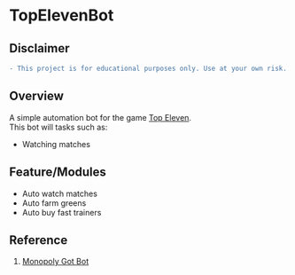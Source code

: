 # TopElevenBot

## Disclaimer
```diff
- This project is for educational purposes only. Use at your own risk. Automating games may violate their terms of service.
```

## Overview

A simple automation bot for the game [Top Eleven](https://topeleven.com/).  
This bot will tasks such as:

- Watching matches 
<!-- - Farming greens
- Changing tactics
- Buying players on the Transfer market -->

## Feature/Modules

- Auto watch matches
- Auto farm greens
- Auto buy fast trainers

## Reference

1. [Monopoly Got Bot](https://github.com/lewisgibson/monopoly-go-bot)
